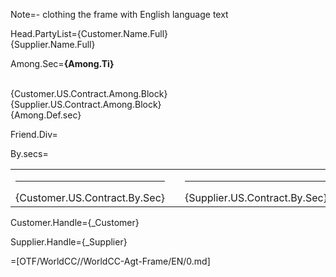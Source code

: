 Note=- clothing the frame with English language text

Head.PartyList={Customer.Name.Full}<br>{Supplier.Name.Full}

Among.Sec=<b>{Among.Ti}</b><br><br><ul type="none" style="padding-left: 0"><li>{Customer.US.Contract.Among.Block}<br></li><li>{Supplier.US.Contract.Among.Block}<br></li><li>{Among.Def.sec}</li></ul>

Friend.Div=</i>

By.secs=<table><tr><td valign="top" width="300px"><hr>{Customer.US.Contract.By.Sec}</td><td width="100px"></td><td valign="top" width="300px"><hr>{Supplier.US.Contract.By.Sec}</td></tr></table>

Customer.Handle={_Customer}

Supplier.Handle={_Supplier}

=[OTF/WorldCC//WorldCC-Agt-Frame/EN/0.md]